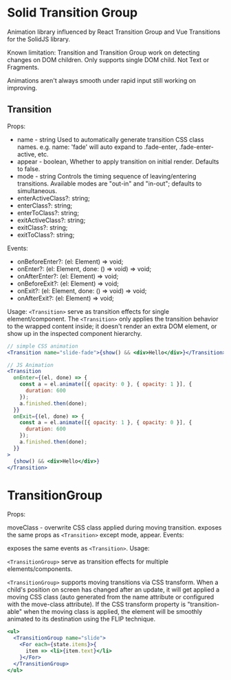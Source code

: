 # Solid Transition Group

Animation library influenced by React Transition Group and Vue Transitions for the SolidJS library.

Known limitation: Transition and Transition Group work on detecting changes on DOM children. Only supports single DOM child. Not Text or Fragments.

Animations aren't always smooth under rapid input still working on improving.

## Transition

Props:

- name - string Used to automatically generate transition CSS class names. e.g. name: 'fade' will auto expand to .fade-enter, .fade-enter-active, etc.
- appear - boolean, Whether to apply transition on initial render. Defaults to false.
- mode - string Controls the timing sequence of leaving/entering transitions. Available modes are "out-in" and "in-out"; defaults to simultaneous.
- enterActiveClass?: string;
- enterClass?: string;
- enterToClass?: string;
- exitActiveClass?: string;
- exitClass?: string;
- exitToClass?: string;

Events:

- onBeforeEnter?: (el: Element) => void;
- onEnter?: (el: Element, done: () => void) => void;
- onAfterEnter?: (el: Element) => void;
- onBeforeExit?: (el: Element) => void;
- onExit?: (el: Element, done: () => void) => void;
- onAfterExit?: (el: Element) => void;

Usage:
`<Transition>` serve as transition effects for single element/component. The `<Transition>` only applies the transition behavior to the wrapped content inside; it doesn't render an extra DOM element, or show up in the inspected component hierarchy.

```jsx
// simple CSS animation
<Transition name="slide-fade">{show() && <div>Hello</div>}</Transition>

// JS Animation
<Transition
  onEnter={(el, done) => {
    const a = el.animate([{ opacity: 0 }, { opacity: 1 }], {
      duration: 600
    });
    a.finished.then(done);
  }}
  onExit={(el, done) => {
    const a = el.animate([{ opacity: 1 }, { opacity: 0 }], {
      duration: 600
    });
    a.finished.then(done);
  }}
>
  {show() && <div>Hello</div>}
</Transition>
```

# TransitionGroup

Props:

moveClass - overwrite CSS class applied during moving transition.
exposes the same props as `<Transition>` except mode, appear.
Events:

exposes the same events as `<Transition>`.
Usage:

`<TransitionGroup>` serve as transition effects for multiple elements/components.

`<TransitionGroup>` supports moving transitions via CSS transform. When a child's position on screen has changed after an update, it will get applied a moving CSS class (auto generated from the name attribute or configured with the move-class attribute). If the CSS transform property is "transition-able" when the moving class is applied, the element will be smoothly animated to its destination using the FLIP technique.

```jsx
<ul>
  <TransitionGroup name="slide">
    <For each={state.items}>{
      item => <li>{item.text}</li>
    }</For>
  </TransitionGroup>
</ul>
```
